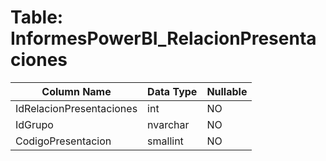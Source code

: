 # Table: InformesPowerBI_RelacionPresentaciones

| Column Name | Data Type | Nullable |
|-------------|-----------|----------|
| IdRelacionPresentaciones | int | NO |
| IdGrupo | nvarchar | NO |
| CodigoPresentacion | smallint | NO |
